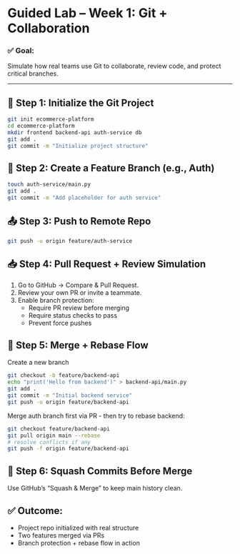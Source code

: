 # Guided Lab – Week 1: Git + Collaboration

### ✅ Goal:
Simulate how real teams use Git to collaborate, review code, and protect critical branches.

---

## 🧪 Step 1: Initialize the Git Project

```bash
git init ecommerce-platform
cd ecommerce-platform
mkdir frontend backend-api auth-service db
git add .
git commit -m "Initialize project structure" 
```

## 🔀 Step 2: Create a Feature Branch (e.g., Auth)
```bash git checkout -b feature/auth-service
touch auth-service/main.py
git add .
git commit -m "Add placeholder for auth service"
```

## 📤 Step 3: Push to Remote Repo
```bash git remote add origin https://github.com/YOUR_USER/ecommerce-platform.git
git push -u origin feature/auth-service
```

## 📥 Step 4: Pull Request + Review Simulation
1. Go to GitHub → Compare & Pull Request.
2. Review your own PR or invite a teammate.
3. Enable branch protection:
   - Require PR review before merging
   - Require status checks to pass
   - Prevent force pushes

## 🔁 Step 5: Merge + Rebase Flow
Create a new branch
```bash 
git checkout -b feature/backend-api
echo "print('Hello from backend')" > backend-api/main.py
git add .
git commit -m "Initial backend service"
git push -u origin feature/backend-api
```
Merge auth branch first via PR - then try to rebase backend:

```bash
git checkout feature/backend-api
git pull origin main --rebase
# resolve conflicts if any
git push -f origin feature/backend-api
```
## 🧼 Step 6: Squash Commits Before Merge
Use GitHub’s “Squash & Merge” to keep main history clean.

## ✅ Outcome:
 - Project repo initialized with real structure
 - Two features merged via PRs
 - Branch protection + rebase flow in action
